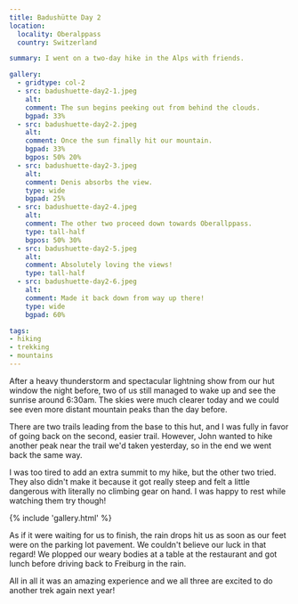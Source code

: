 ```yaml
---
title: Badushütte Day 2
location:
  locality: Oberalppass
  country: Switzerland

summary: I went on a two-day hike in the Alps with friends.

gallery:
  - gridtype: col-2
  - src: badushuette-day2-1.jpeg
    alt: 
    comment: The sun begins peeking out from behind the clouds.
    bgpad: 33%
  - src: badushuette-day2-2.jpeg
    alt: 
    comment: Once the sun finally hit our mountain.
    bgpad: 33%
    bgpos: 50% 20%
  - src: badushuette-day2-3.jpeg
    alt: 
    comment: Denis absorbs the view.
    type: wide
    bgpad: 25%
  - src: badushuette-day2-4.jpeg
    alt: 
    comment: The other two proceed down towards Oberallppass.
    type: tall-half
    bgpos: 50% 30%
  - src: badushuette-day2-5.jpeg
    alt: 
    comment: Absolutely loving the views!
    type: tall-half
  - src: badushuette-day2-6.jpeg
    alt: 
    comment: Made it back down from way up there!
    type: wide
    bgpad: 60%

tags:
- hiking
- trekking
- mountains
---
```


After a heavy thunderstorm and spectacular lightning show from our hut window the night before, two of us still managed to wake up and see the sunrise around 6:30am. The skies were much clearer today and we could see even more distant mountain peaks than the day before.

There are two trails leading from the base to this hut, and I was fully in favor of going back on the second, easier trail. However, John wanted to hike another peak near the trail we'd taken yesterday, so in the end we went back the same way.

I was too tired to add an extra summit to my hike, but the other two tried. They also didn't make it because it got really steep and felt a little dangerous with literally no climbing gear on hand. I was happy to rest while watching them try though!

{% include 'gallery.html' %}

As if it were waiting for us to finish, the rain drops hit us as soon as our feet were on the parking lot pavement. We couldn't believe our luck in that regard! We plopped our weary bodies at a table at the restaurant and got lunch before driving back to Freiburg in the rain.

All in all it was an amazing experience and we all three are excited to do another trek again next year!
